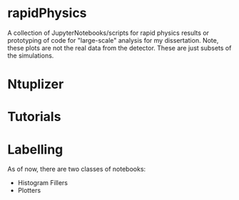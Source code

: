 # rapidPhysics 

A collection of JupyterNotebooks/scripts for rapid physics results or prototyping of code for "large-scale" analysis for my dissertation. Note, these plots are not the real data from the detector. These are just subsets of the simulations.

# Ntuplizer
# Tutorials 

# Labelling 

As of now, there are two classes of notebooks:
* Histogram Fillers 
* Plotters
